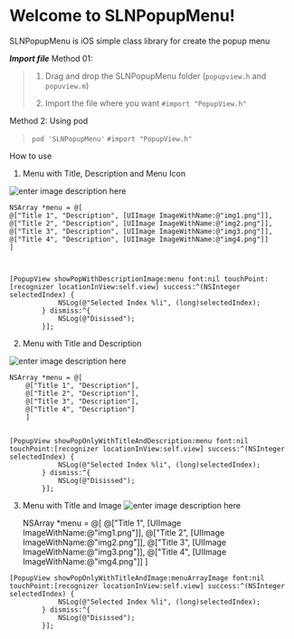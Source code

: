 Welcome to SLNPopupMenu!
=======================

SLNPopupMenu is iOS simple class library for create the popup menu

***Import file***
Method 01: 

> 1. Drag and drop the SLNPopupMenu folder (`popupview.h` and `popuview.m`)
> 
> 2. Import the file where you want 
> `#import "PopupView.h"` 

Method 2:  Using pod 

> `pod 'SLNPopupMenu'`
> `#import "PopupView.h"`

How to use

 1. Menu with Title, Description and Menu Icon

![enter image description here](https://raw.githubusercontent.com/puvanarajan/slnPopupmenu/master/1.png)


    NSArray *menu = @[
    @["Title 1", "Description", [UIImage ImageWithName:@"img1.png"]],
    @["Title 2", "Description", [UIImage ImageWithName:@"img2.png"]],
    @["Title 3", "Description", [UIImage ImageWithName:@"img3.png"]],
    @["Title 4", "Description", [UIImage ImageWithName:@"img4.png"]]
    ]

   

    [PopupView showPopWithDescriptionImage:menu font:nil touchPoint:[recognizer locationInView:self.view] success:^(NSInteger selectedIndex) {
                NSLog(@"Selected Index %li", (long)selectedIndex);
            } dismiss:^{
                NSLog(@"Disissed");
            }];

 

 
 
 2. Menu with Title and Description

![enter image description here](https://raw.githubusercontent.com/puvanarajan/slnPopupmenu/master/2.png)

    NSArray *menu = @[
        @["Title 1", "Description"],
        @["Title 2", "Description"],
        @["Title 3", "Description"],
        @["Title 4", "Description"]
        ]
    

    [PopupView showPopOnlyWithTitleAndDescription:menu font:nil touchPoint:[recognizer locationInView:self.view] success:^(NSInteger selectedIndex) {
                NSLog(@"Selected Index %li", (long)selectedIndex);
            } dismiss:^{
                NSLog(@"Disissed");
            }];



 3.  Menu with Title and Image
![enter image description here](https://raw.githubusercontent.com/puvanarajan/slnPopupmenu/master/3.png)

     NSArray *menu = @[
        @["Title 1", [UIImage ImageWithName:@"img1.png"]],
        @["Title 2", [UIImage ImageWithName:@"img2.png"]],
        @["Title 3", [UIImage ImageWithName:@"img3.png"]],
        @["Title 4", [UIImage ImageWithName:@"img4.png"]]
        ]

    [PopupView showPopOnlyWithTitleAndImage:menuArrayImage font:nil touchPoint:[recognizer locationInView:self.view] success:^(NSInteger selectedIndex) {
                NSLog(@"Selected Index %li", (long)selectedIndex);
            } dismiss:^{
                NSLog(@"Disissed");
            }];